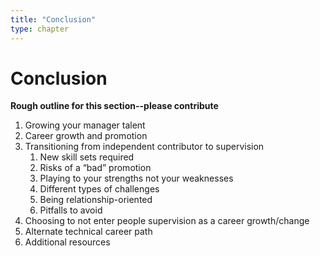 ```yaml
---
title: "Conclusion"
type: chapter
---
```


Conclusion
==========
  
**Rough outline for this section--please contribute**
  
  1. Growing your manager talent
  1. Career growth and promotion
  1. Transitioning from independent contributor to supervision
     1. New skill sets required
     1. Risks of a “bad” promotion
     1. Playing to your strengths not your weaknesses
     1. Different types of challenges
     1. Being relationship-oriented
     1. Pitfalls to avoid
  1. Choosing to not enter people supervision as a career growth/change
  1. Alternate technical career path
  1. Additional resources
